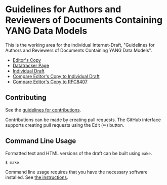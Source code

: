 # Guidelines for Authors and Reviewers of Documents Containing YANG Data Models

This is the working area for the individual Internet-Draft, "Guidelines for Authors and Reviewers of Documents Containing YANG Data Models".

* [Editor's Copy](https://boucadair.github.io/rfc8407bis/#go.draft-boucadair-netmod-rfc8407bis-latest.html)
* [Datatracker Page](https://datatracker.ietf.org/doc/draft-boucadair-netmod-rfc8407bis-latest)
* [Individual Draft](https://datatracker.ietf.org/doc/html/draft-boucadair-netmod-rfc8407bis-latest)
* [Compare Editor's Copy to Individual Draft](https://boucadair.github.io/rfc8407bis/#go.draft-boucadair-netmod-rfc8407bis-latest.diff)
* [Compare Editor's Copy to RFC8407](https://author-tools.ietf.org/diff?doc_1=rfc8407&url_2=https://boucadair.github.io/rfc8407bis/draft-boucadair-netmod-rfc8407bis.txt)


## Contributing

See the
[guidelines for contributions](https://github.com/boucadair/rfc8407bis/blob/main/CONTRIBUTING.md).

Contributions can be made by creating pull requests.
The GitHub interface supports creating pull requests using the Edit (✏) button.


## Command Line Usage

Formatted text and HTML versions of the draft can be built using `make`.

```sh
$ make
```

Command line usage requires that you have the necessary software installed.  See
[the instructions](https://github.com/martinthomson/i-d-template/blob/main/doc/SETUP.md).

